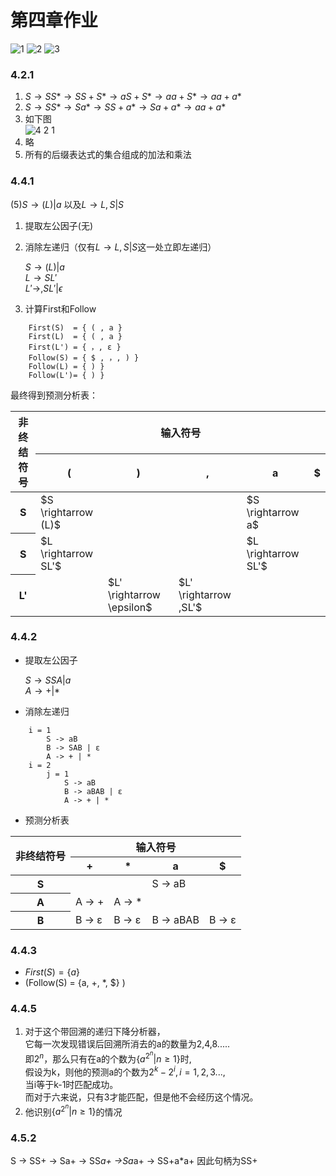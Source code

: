 # 第四章作业
![1](http://img.blog.csdn.net/20171011003348233?watermark/2/text/aHR0cDovL2Jsb2cuY3Nkbi5uZXQvanVzdGljZTA=/font/5a6L5L2T/fontsize/400/fill/I0JBQkFCMA==/dissolve/70/gravity/SouthEast)
![2](http://img.blog.csdn.net/20171011003401501?watermark/2/text/aHR0cDovL2Jsb2cuY3Nkbi5uZXQvanVzdGljZTA=/font/5a6L5L2T/fontsize/400/fill/I0JBQkFCMA==/dissolve/70/gravity/SouthEast)
![3](http://img.blog.csdn.net/20171011003411480?watermark/2/text/aHR0cDovL2Jsb2cuY3Nkbi5uZXQvanVzdGljZTA=/font/5a6L5L2T/fontsize/400/fill/I0JBQkFCMA==/dissolve/70/gravity/SouthEast)
### 4.2.1
1. $S \rightarrow SS* \rightarrow SS+S* \rightarrow aS+S* \rightarrow aa+S* \rightarrow aa+a*$
2. $S \rightarrow SS* \rightarrow Sa* \rightarrow SS+a* \rightarrow Sa+a* \rightarrow aa+a*$
3. 如下图    
![4 2 1](https://f.cloud.github.com/assets/340282/469058/c08b4f9c-b6af-11e2-8236-f79c6a56215a.gif)
4. 略
5. 所有的后缀表达式的集合组成的加法和乘法

### 4.4.1
(5)$S\rightarrow (L) | a$ 以及$L\rightarrow L,S | S$   

1. 提取左公因子(无)
2. 消除左递归（仅有$L\rightarrow L,S|S$这一处立即左递归）   

    $S\rightarrow (L) | a$   
    $L\rightarrow SL'$   
    $L'\rightarrow ,SL'|\epsilon$

3. 计算First和Follow
    
```
    First(S)  = { ( , a }
    First(L)  = { ( , a }
    First(L') = { ，, ε }
    Follow(S) = { $ , ，, ) }
    Follow(L) = { ) }
    Follow(L')= { ) }
```

最终得到预测分析表：

<table>
    <thead>
        <tr>
            <th rowspan="2">非终结符号</th>
            <th colspan="5">输入符号</th>
        </tr>
        <tr>
            <th>(</th>
            <th>)</th>
            <th>,</th>
            <th>a</th>
            <th>$</th>
        </tr>
    </thead>
    <tbody>
        <tr>
            <th>S</th>
            <td>$S \rightarrow (L)$</td>
            <td></td>
            <td></td>
            <td>$S \rightarrow a$</td>
            <td></td>
        </tr>
        <tr>
            <th>S</th>
            <td>$L \rightarrow SL'$</td>
            <td></td>
            <td></td>
            <td>$L \rightarrow SL'$</td>
            <td></td>
        </tr>
        <tr>
            <th>L'</th>
            <td></td>
            <td>$L' \rightarrow \epsilon$</td>
            <td>$L' \rightarrow ,SL'$</td>
            <td></td>
            <td></td>
        </tr>
    </tbody>
</table>

### 4.4.2

- 提取左公因子
    
    $S \rightarrow SSA | a$   
    $A \rightarrow + | *$
    
- 消除左递归

```
    i = 1    
        S -> aB
        B -> SAB | ε
        A -> + | *
    i = 2
        j = 1
            S -> aB
            B -> aBAB | ε
            A -> + | *
```
  
- 预测分析表

<table>
    <thead>
        <tr>
            <th rowspan="2">非终结符号</th>
            <th colspan="4">输入符号</th>
        </tr>
        <tr>
            <th>+</th>
            <th>*</th>
            <th>a</th>
            <th>$</th>
        </tr>
    </thead>
    <tbody>
        <tr>
            <th>S</th>
            <td></td>
            <td></td>
            <td>S -> aB</td>
            <td></td>
        </tr>
        <tr>
            <th>A</th>
            <td>A -> +</td>
            <td>A -> *</td>
            <td></td>
            <td></td>
        </tr>
        <tr>
            <th>B</th>
            <td>B -> ε</td>
            <td>B -> ε</td>
            <td>B -> aBAB</td>
            <td>B -> ε</td>
        </tr>
    </tbody>
</table>

### 4.4.3 
- $First(S) = \{a\}$
- \(Follow(S) = \{a, +, *, \$\} \)

### 4.4.5 
1. 对于这个带回溯的递归下降分析器，   
    它每一次发现错误后回溯所消去的a的数量为2,4,8.....   
    即$2^n$，那么只有在a的个数为$\{a^{2^n} | n≥1\}$时,   
    假设为k，则他的预测a的个数为$2^k - 2^i,i=1,2,3...$,   
    当i等于k-1时匹配成功。   
    而对于六来说，只有3才能匹配，但是他不会经历这个情况。
2. 他识别$\{a^{2^n} | n≥1\}$的情况
### 4.5.2 
S -> SS+ -> Sa+ -> SS*a+ ->Sa*a+ -> SS+a*a+
因此句柄为SS+